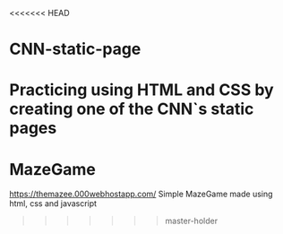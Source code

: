<<<<<<< HEAD
# CNN-static-page
Practicing using HTML and CSS by creating one of the CNN`s static pages
=======
# MazeGame
https://themazee.000webhostapp.com/
Simple MazeGame made using html, css and javascript
>>>>>>> master-holder
